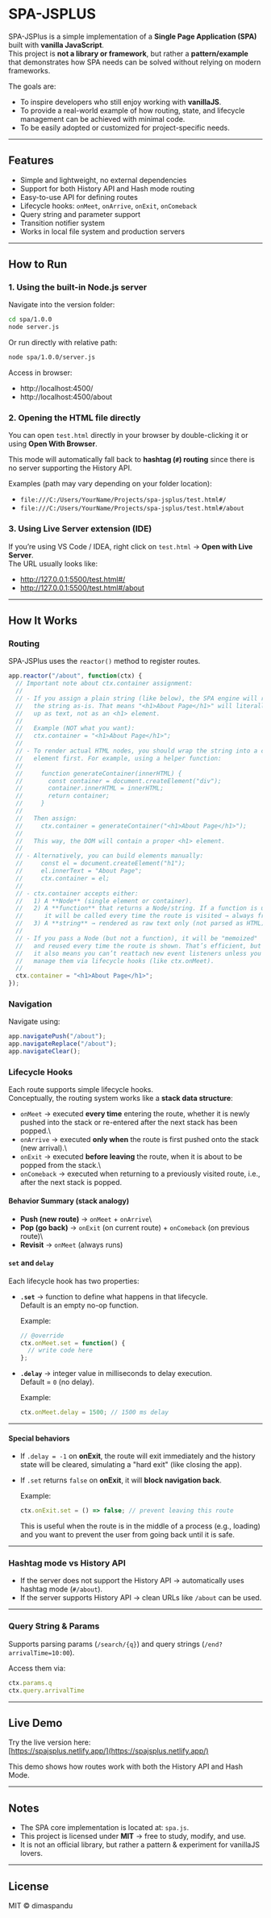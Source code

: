 # SPA-JSPLUS

SPA-JSPlus is a simple implementation of a **Single Page Application (SPA)** built with **vanilla JavaScript**.  
This project is **not a library or framework**, but rather a **pattern/example** that demonstrates how SPA needs can be solved without relying on modern frameworks.  

The goals are:  
- To inspire developers who still enjoy working with **vanillaJS**.  
- To provide a real-world example of how routing, state, and lifecycle management can be achieved with minimal code.  
- To be easily adopted or customized for project-specific needs.  

---

## Features

- Simple and lightweight, no external dependencies  
- Support for both History API and Hash mode routing  
- Easy-to-use API for defining routes  
- Lifecycle hooks: `onMeet`, `onArrive`, `onExit`, `onComeback`  
- Query string and parameter support  
- Transition notifier system  
- Works in local file system and production servers  

---

## How to Run

### 1. Using the built-in Node.js server
Navigate into the version folder:
```bash
cd spa/1.0.0
node server.js
```

Or run directly with relative path:
```bash
node spa/1.0.0/server.js
```

Access in browser:
- http://localhost:4500/
- http://localhost:4500/about


### 2. Opening the HTML file directly
You can open `test.html` directly in your browser by double-clicking it or using **Open With Browser**.  

This mode will automatically fall back to **hashtag (`#`) routing** since there is no server supporting the History API.  

Examples (path may vary depending on your folder location):  
- `file:///C:/Users/YourName/Projects/spa-jsplus/test.html#/`  
- `file:///C:/Users/YourName/Projects/spa-jsplus/test.html#/about`  


### 3. Using Live Server extension (IDE)
If you’re using VS Code / IDEA, right click on `test.html` → **Open with Live Server**.  
The URL usually looks like:
- http://127.0.0.1:5500/test.html#/
- http://127.0.0.1:5500/test.html#/about

---

## How It Works

### Routing
SPA-JSPlus uses the `reactor()` method to register routes.

```js
app.reactor("/about", function(ctx) {
  // Important note about ctx.container assignment:
  //
  // - If you assign a plain string (like below), the SPA engine will render
  //   the string as-is. That means "<h1>About Page</h1>" will literally show
  //   up as text, not as an <h1> element.
  //
  //   Example (NOT what you want):
  //   ctx.container = "<h1>About Page</h1>";
  //
  // - To render actual HTML nodes, you should wrap the string into a container
  //   element first. For example, using a helper function:
  //
  //     function generateContainer(innerHTML) {
  //       const container = document.createElement("div");
  //       container.innerHTML = innerHTML;
  //       return container;
  //     }
  //
  //   Then assign:
  //     ctx.container = generateContainer("<h1>About Page</h1>");
  //
  //   This way, the DOM will contain a proper <h1> element.
  //
  // - Alternatively, you can build elements manually:
  //     const el = document.createElement("h1");
  //     el.innerText = "About Page";
  //     ctx.container = el;
  //
  // - ctx.container accepts either:
  //   1) A **Node** (single element or container).
  //   2) A **function** that returns a Node/string. If a function is used,
  //      it will be called every time the route is visited → always fresh.
  //   3) A **string** → rendered as raw text only (not parsed as HTML).
  //
  // - If you pass a Node (but not a function), it will be "memoized"
  //   and reused every time the route is shown. That’s efficient, but
  //   it also means you can’t reattach new event listeners unless you
  //   manage them via lifecycle hooks (like ctx.onMeet).
  //
  ctx.container = "<h1>About Page</h1>";
});
```

### Navigation
Navigate using:
```js
app.navigatePush("/about");
app.navigateReplace("/about");
app.navigateClear();
```

### Lifecycle Hooks

Each route supports simple lifecycle hooks.\
Conceptually, the routing system works like a **stack data structure**:

-   `onMeet` → executed **every time** entering the route, whether it is
    newly pushed into the stack or re-entered after the next stack has
    been popped.\
-   `onArrive` → executed **only when** the route is first pushed onto
    the stack (new arrival).\
-   `onExit` → executed **before leaving** the route, when it is about
    to be popped from the stack.\
-   `onComeback` → executed when returning to a previously visited
    route, i.e., after the next stack is popped.

#### Behavior Summary (stack analogy)

-   **Push (new route)** → `onMeet` + `onArrive`\
-   **Pop (go back)** → `onExit` (on current route) + `onComeback` (on
    previous route)\
-   **Revisit** → `onMeet` (always runs)

#### `set` and `delay`

Each lifecycle hook has two properties:

-   **`.set`** → function to define what happens in that lifecycle.\
    Default is an empty no-op function.

    Example:

    ``` js
    // @override
    ctx.onMeet.set = function() {
      // write code here
    };
    ```

-   **`.delay`** → integer value in milliseconds to delay execution.\
    Default = `0` (no delay).

    Example:

    ``` js
    ctx.onMeet.delay = 1500; // 1500 ms delay
    ```

------------------------------------------------------------------------

#### Special behaviors

-   If `.delay = -1` on **onExit**, the route will exit immediately and
    the history state will be cleared, simulating a "hard exit" (like
    closing the app).

-   If `.set` returns `false` on **onExit**, it will **block navigation
    back**.

    Example:

    ``` js
    ctx.onExit.set = () => false; // prevent leaving this route
    ```

    This is useful when the route is in the middle of a process (e.g.,
    loading) and you want to prevent the user from going back until it
    is safe.

---

### Hashtag mode vs History API
- If the server does not support the History API → automatically uses hashtag mode (`#/about`).  
- If the server supports History API → clean URLs like `/about` can be used.  

---

### Query String & Params
Supports parsing params (`/search/{q}`) and query strings (`/end?arrivalTime=10:00`).  

Access them via:
```js
ctx.params.q
ctx.query.arrivalTime
```

---

## Live Demo

Try the live version here:  
[https://spajsplus.netlify.app/](https://spajsplus.netlify.app/)

This demo shows how routes work with both the History API and Hash Mode.

---

## Notes
- The SPA core implementation is located at: `spa.js`.  
- This project is licensed under **MIT** → free to study, modify, and use.  
- It is not an official library, but rather a pattern & experiment for vanillaJS lovers.  

---

## License
MIT © dimaspandu